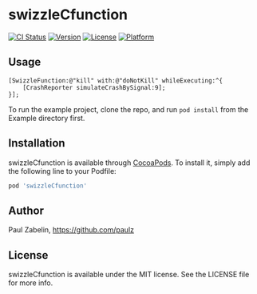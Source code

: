 # swizzleCfunction

[![CI Status](http://img.shields.io/travis/paulz/swizzleCfunction.svg?style=flat)](https://travis-ci.org/paulz/swizzleCfunction)
[![Version](https://img.shields.io/cocoapods/v/swizzleCfunction.svg?style=flat)](http://cocoapods.org/pods/swizzleCfunction)
[![License](https://img.shields.io/cocoapods/l/swizzleCfunction.svg?style=flat)](http://cocoapods.org/pods/swizzleCfunction)
[![Platform](https://img.shields.io/cocoapods/p/swizzleCfunction.svg?style=flat)](http://cocoapods.org/pods/swizzleCfunction)

## Usage

```
[SwizzleFunction:@"kill" with:@"doNotKill" whileExecuting:^{
    [CrashReporter simulateCrashBySignal:9];
}];
```

To run the example project, clone the repo, and run `pod install` from the Example directory first.

## Installation

swizzleCfunction is available through [CocoaPods](http://cocoapods.org). To install
it, simply add the following line to your Podfile:

```ruby
pod 'swizzleCfunction'
```

## Author

Paul Zabelin, https://github.com/paulz

## License

swizzleCfunction is available under the MIT license. See the LICENSE file for more info.
